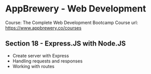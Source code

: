 # AppBrewery - Web Development

Course: The Complete Web Development Bootcamp
Course url: https://www.appbrewery.co/courses

## Section 18 - Express.JS with Node.JS

- Create server with Express
- Handling requests and responses
- Working with routes
